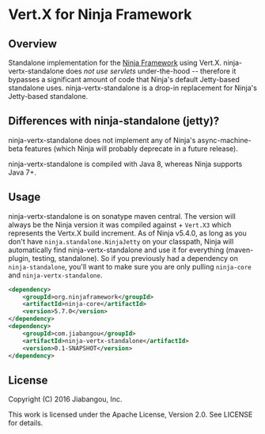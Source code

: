 Vert.X for Ninja Framework
=======================================

## Overview

Standalone implementation for the [Ninja Framework](https://github.com/ninjaframework/ninja)
using Vert.X.  ninja-vertx-standalone does *not use servlets* under-the-hood -- therefore
it bypasses a significant amount of code that Ninja's default Jetty-based standalone
uses.  ninja-vertx-standalone is a drop-in replacement for Ninja's Jetty-based standalone.


## Differences with ninja-standalone (jetty)?

ninja-vertx-standalone does not implement any of Ninja's async-machine-beta features (which Ninja will 
probably deprecate in a future release).

ninja-vertx-standalone is compiled with Java 8, whereas Ninja supports Java 7+.


## Usage

ninja-vertx-standalone is on sonatype maven central.  The version will always be the Ninja
version it was compiled against + `Vert.X3` which represents the Vertx.X
build increment.  As of Ninja v5.4.0, as long as you don't have `ninja.standalone.NinjaJetty`
on your classpath, Ninja will automatically find ninja-vertx-standalone and use it
for everything (maven-plugin, testing, standalone). So if you previously had
a dependency on `ninja-standalone`, you'll want to make sure you are only
pulling `ninja-core` and `ninja-vertx-standalone`.

```xml
<dependency>
    <groupId>org.ninjaframework</groupId>
    <artifactId>ninja-core</artifactId>
    <version>5.7.0</version>
</dependency>
<dependency>
	<groupId>com.jiabangou</groupId>
    <artifactId>ninja-vertx-standalone</artifactId>
    <version>0.1-SNAPSHOT</version>
</dependency>
```


## License

Copyright (C) 2016 Jiabangou, Inc.

This work is licensed under the Apache License, Version 2.0. See LICENSE for details.